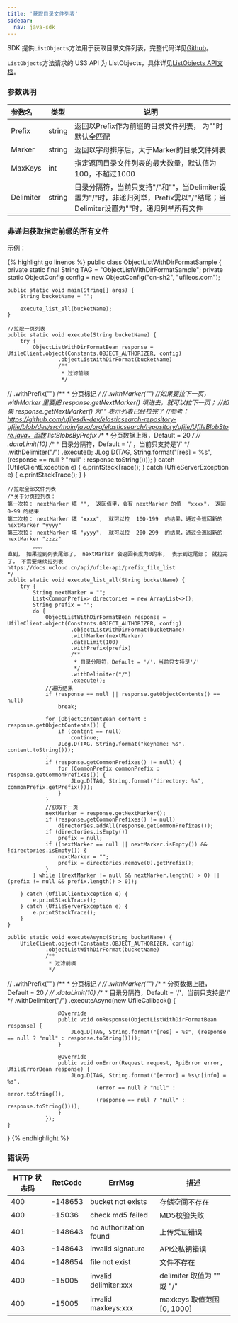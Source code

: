 ```yaml
---  
title: '获取目录文件列表'
sidebar:
  nav: java-sdk
---
```


SDK 提供`ListObjects`方法用于获取目录文件列表，完整代码详见[Github](https://github.com/ufilesdk-dev/ufile-gosdk/blob/master/file.go)。

`ListObjects`方法请求的 US3 API 为 ListObjects，具体详见[ListObjects API文档](https://docs.ucloud.cn/api/ufile-api/list_objects)。

### 参数说明

| 参数名                              |  类型 		| 说明										|
| :---------------------------------- | ----------- | -------------------------------------|
| Prefix | string | 返回以Prefix作为前缀的目录文件列表， 为""时默认全匹配 |
| Marker| string | 返回以字母排序后，大于Marker的目录文件列表 |
| MaxKeys | int | 指定返回目录文件列表的最大数量，默认值为100，不超过1000 |
| Delimiter | string | 目录分隔符，当前只支持"/"和""，当Delimiter设置为"/"时，非递归列举，Prefix需以"/"结尾；当Delimiter设置为""时，递归列举所有文件 |

### 非递归获取指定前缀的所有文件

示例：

<div class="copyable" markdown="1">

{% highlight go linenos %}
public class ObjectListWithDirFormatSample {
    private static final String TAG = "ObjectListWithDirFormatSample";
    private static ObjectConfig config = new ObjectConfig("cn-sh2", "ufileos.com");

    public static void main(String[] args) {
        String bucketName = "";

        execute_list_all(bucketName);
    }

    //拉取一页列表
    public static void execute(String bucketName) {
        try {
            ObjectListWithDirFormatBean response = UfileClient.object(Constants.OBJECT_AUTHORIZER, config)
                    .objectListWithDirFormat(bucketName)
                    /**
                     * 过滤前缀
                     */
//                .withPrefix("")
                    /**
                     * 分页标记
                     */
//                .withMarker("")   //如果要拉下一页，withMarker 里要把 response.getNextMarker()  填进去，就可以拉下一页；
                    //如果 response.getNextMarker() 为"" 表示列表已经拉完了
                    //参考：https://github.com/ufilesdk-dev/elasticsearch-repository-ufile/blob/dev/src/main/java/org/elasticsearch/repository/ufile/UfileBlobStore.java，函数 listBlobsByPrefix
                    /**
                     * 分页数据上限，Default = 20
                     */
//                .dataLimit(10)
                    /**
                     * 目录分隔符，Default = '/'，当前只支持是'/'
                     */
                    .withDelimiter("/")
                    .execute();
            JLog.D(TAG, String.format("[res] = %s", (response == null ? "null" : response.toString())));
        } catch (UfileClientException e) {
            e.printStackTrace();
        } catch (UfileServerException e) {
            e.printStackTrace();
        }
    }

    //拉取全部文件列表
    /*关于分页拉列表：
    第一次拉： nextMarker 填 "",  返回值里，会有 nextMarker 的值  "xxxx"， 返回 0-99 的结果
    第二次拉： nextMarker 填 "xxxx",  就可以拉  100-199  的结果，通过会返回新的 nextMarker "yyyy"
    第三次拉： nextMarker 填 "yyyy",  就可以拉  200-299  的结果，通过会返回新的 nextMarker "zzzz"
            。。。。
    直到， 如果拉到列表尾部了， nextMarker 会返回长度为0的串,  表示到达尾部； 就拉完了， 不需要继续拉列表
    https://docs.ucloud.cn/api/ufile-api/prefix_file_list
    */
    public static void execute_list_all(String bucketName) {
        try {
            String nextMarker = "";
            List<CommonPrefix> directories = new ArrayList<>();
            String prefix = "";
            do {
                ObjectListWithDirFormatBean response = UfileClient.object(Constants.OBJECT_AUTHORIZER, config)
                        .objectListWithDirFormat(bucketName)
                        .withMarker(nextMarker)
                        .dataLimit(100)
                        .withPrefix(prefix)
                        /**
                         * 目录分隔符，Default = '/'，当前只支持是'/'
                         */
                        .withDelimiter("/")
                        .execute();
                //遍历结果
                if (response == null || response.getObjectContents() == null)
                    break;

                for (ObjectContentBean content : response.getObjectContents()) {
                    if (content == null)
                        continue;
                    JLog.D(TAG, String.format("keyname: %s", content.toString()));
                }
                if (response.getCommonPrefixes() != null) {
                    for (CommonPrefix commonPrefix : response.getCommonPrefixes()) {
                        JLog.D(TAG, String.format("directory: %s", commonPrefix.getPrefix()));
                    }
                }
                //获取下一页
                nextMarker = response.getNextMarker();
                if (response.getCommonPrefixes() != null)
                    directories.addAll(response.getCommonPrefixes());
                if (directories.isEmpty())
                    prefix = null;
                if ((nextMarker == null || nextMarker.isEmpty()) && !directories.isEmpty()) {
                    nextMarker = "";
                    prefix = directories.remove(0).getPrefix();
                }
            } while ((nextMarker != null && nextMarker.length() > 0) || (prefix != null && prefix.length() > 0));

        } catch (UfileClientException e) {
            e.printStackTrace();
        } catch (UfileServerException e) {
            e.printStackTrace();
        }
    }

    public static void executeAsync(String bucketName) {
        UfileClient.object(Constants.OBJECT_AUTHORIZER, config)
                .objectListWithDirFormat(bucketName)
                /**
                 * 过滤前缀
                 */
//                .withPrefix("")
                /**
                 * 分页标记
                 */
//                .withMarker("")
                /**
                 * 分页数据上限，Default = 20
                 */
//                .dataLimit(10)
                /**
                 * 目录分隔符，Default = '/'，当前只支持是'/'
                 */
                .withDelimiter("/")
                .executeAsync(new UfileCallback<ObjectListWithDirFormatBean>() {

                    @Override
                    public void onResponse(ObjectListWithDirFormatBean response) {
                        JLog.D(TAG, String.format("[res] = %s", (response == null ? "null" : response.toString())));
                    }

                    @Override
                    public void onError(Request request, ApiError error, UfileErrorBean response) {
                        JLog.D(TAG, String.format("[error] = %s\n[info] = %s",
                                (error == null ? "null" : error.toString()),
                                (response == null ? "null" : response.toString())));
                    }
                });
    }
}
{% endhighlight %}
</div>

### 错误码

| HTTP 状态码 | RetCode | ErrMsg                 | 描述                                |
| ----------- | ------- | ---------------------- | ----------------------------------- |
| 400         | -148653 | bucket not exists      | 存储空间不存在                      |
| 400         | -15036  | check md5 failed       | MD5校验失败                         |
| 401         | -148643 | no authorization found | 上传凭证错误                        |
| 403         | -148643 | invalid signature      | API公私钥错误					   |
| 404         | -148654 | file not exist         | 文件不存在                        |
| 400         | -15005  | invalid delimiter:xxx  | delimiter 取值为 "" 或 "/" 		   |
| 400         | -15005  | invalid maxkeys:xxx 	 | maxkeys 取值范围 [0, 1000] 		   |
